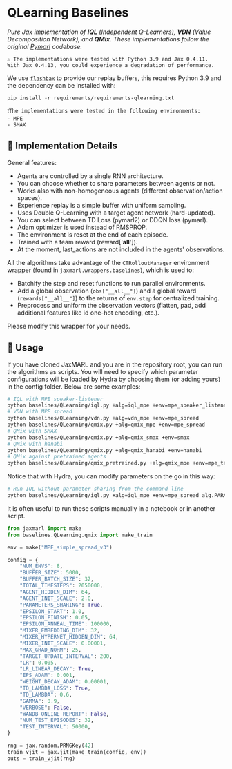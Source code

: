 # QLearning Baselines

*Pure Jax implementation of **IQL** (Independent Q-Learners), **VDN** (Value Decomposition Network), and **QMix**. These implementations follow the original [Pymarl](https://github.com/oxwhirl/pymarl/blob/master/src/learners/q_learner.py) codebase.*

```
⚠️ The implementations were tested with Python 3.9 and Jax 0.4.11. 
With Jax 0.4.13, you could experience a degradation of performance. 
```

We use [`flashbax`](https://github.com/instadeepai/flashbax) to provide our replay buffers, this requires Python 3.9 and the dependency can be installed with:
``` 
pip install -r requirements/requirements-qlearning.txt 
```

```
❗The implementations were tested in the following environments:
- MPE
- SMAX
```

## 🔎 Implementation Details

General features:

- Agents are controlled by a single RNN architecture.
- You can choose whether to share parameters between agents or not.
- Works also with non-homogeneous agents (different observation/action spaces).
- Experience replay is a simple buffer with uniform sampling.
- Uses Double Q-Learning with a target agent network (hard-updated).
- You can select between TD Loss (pymarl2) or DDQN loss (pymarl).
- Adam optimizer is used instead of RMSPROP.
- The environment is reset at the end of each episode.
- Trained with a team reward (reward['__all__']).
- At the moment, last_actions are not included in the agents' observations.

All the algorithms take advantage of the `CTRolloutManager` environment wrapper (found in `jaxmarl.wrappers.baselines`), which is used to:

- Batchify the step and reset functions to run parallel environments.
- Add a global observation (`obs["__all__"]`) and a global reward (`rewards["__all__"]`) to the returns of `env.step` for centralized training.
- Preprocess and uniform the observation vectors (flatten, pad, add additional features like id one-hot encoding, etc.).

Please modify this wrapper for your needs.

## 🚀 Usage

If you have cloned JaxMARL and you are in the repository root, you can run the algorithms as scripts. You will need to specify which parameter configurations will be loaded by Hydra by choosing them (or adding yours) in the config folder. Below are some examples:

```bash
# IQL with MPE speaker-listener
python baselines/QLearning/iql.py +alg=iql_mpe +env=mpe_speaker_listener
# VDN with MPE spread
python baselines/QLearning/vdn.py +alg=vdn_mpe +env=mpe_spread
python baselines/QLearning/qmix.py +alg=qmix_mpe +env=mpe_spread
# QMix with SMAX
python baselines/QLearning/qmix.py +alg=qmix_smax +env=smax
# QMix with hanabi
python baselines/QLearning/qmix.py +alg=qmix_hanabi +env=hanabi
# QMix against pretrained agents
python baselines/QLearning/qmix_pretrained.py +alg=qmix_mpe +env=mpe_tag_pretrained
```

Notice that with Hydra, you can modify parameters on the go in this way:

```bash
# Run IQL without parameter sharing from the command line
python baselines/QLearning/iql.py +alg=iql_mpe +env=mpe_spread alg.PARAMETERS_SHARING=False
```

It is often useful to run these scripts manually in a notebook or in another script.

```python
from jaxmarl import make
from baselines.QLearning.qmix import make_train

env = make("MPE_simple_spread_v3")

config = {
    "NUM_ENVS": 8,
    "BUFFER_SIZE": 5000,
    "BUFFER_BATCH_SIZE": 32,
    "TOTAL_TIMESTEPS": 2050000,
    "AGENT_HIDDEN_DIM": 64,
    "AGENT_INIT_SCALE": 2.0,
    "PARAMETERS_SHARING": True,
    "EPSILON_START": 1.0,
    "EPSILON_FINISH": 0.05,
    "EPSILON_ANNEAL_TIME": 100000,
    "MIXER_EMBEDDING_DIM": 32,
    "MIXER_HYPERNET_HIDDEN_DIM": 64,
    "MIXER_INIT_SCALE": 0.00001,
    "MAX_GRAD_NORM": 25,
    "TARGET_UPDATE_INTERVAL": 200,
    "LR": 0.005,
    "LR_LINEAR_DECAY": True,
    "EPS_ADAM": 0.001,
    "WEIGHT_DECAY_ADAM": 0.00001,
    "TD_LAMBDA_LOSS": True,
    "TD_LAMBDA": 0.6,
    "GAMMA": 0.9,
    "VERBOSE": False,
    "WANDB_ONLINE_REPORT": False,
    "NUM_TEST_EPISODES": 32,
    "TEST_INTERVAL": 50000,
}

rng = jax.random.PRNGKey(42)
train_vjit = jax.jit(make_train(config, env))
outs = train_vjit(rng)
```